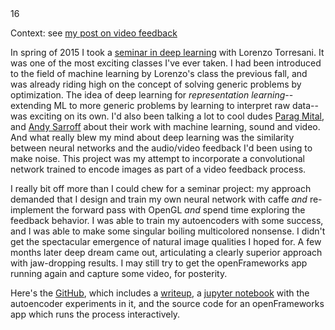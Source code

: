 <!--
.. title: Video Synthesis With Convolutional Autoencoders
.. slug: convnet-video-feedback
.. date: 2017-01-09 18:26:25 UTC-05:00
.. tags:
.. category:
.. link:
.. description:
.. type: text
-->16

Context: see [my post on video feedback](../video-feedback)

In spring of 2015 I took a [seminar in deep learning](http://www.cs.dartmouth.edu/~lorenzo/teaching/cs189/Archive/Spring2015/) with Lorenzo Torresani. It was one of the most exciting classes I've ever taken. I had been introduced to the field of machine learning by Lorenzo's class the previous fall, and was already riding high on the concept of solving generic problems by optimization. The idea of deep learning for *representation learning*--extending ML to more generic problems by learning to interpret raw data--was exciting on its own. I'd also been talking a lot to cool dudes [Parag Mital](http://pkmital.com/home/), and [Andy Sarroff](http://www.cs.dartmouth.edu/~sarroff/) about their work with machine learning, sound and video. And what really blew my mind about deep learning was the similarity between neural networks and the audio/video feedback I'd been using to make noise. This project was my attempt to incorporate a convolutional network trained to encode images as part of a video feedback process.

I really bit off more than I could chew for a seminar project: my approach demanded that I design and train my own neural network with caffe *and* re-implement the forward pass with OpenGL *and* spend time exploring the feedback behavior. I was able to train my autoencoders with some success, and I was able to make some singular boiling multicolored nonsense. I didn't get the spectacular emergence of natural image qualities I hoped for. A few months later deep dream came out, articulating a clearly superior approach with jaw-dropping results. I may still try to get the openFrameworks app running again and capture some video, for posterity.

Here's the [GitHub](https://github.com/victor-shepardson/feature-feedback), which includes a [writeup](https://github.com/victor-shepardson/feature-feedback/blob/master/notebooks/writeup.ipynb), a [jupyter notebook](https://github.com/victor-shepardson/feature-feedback/blob/master/notebooks/presentation.ipynb) with the autoencoder experiments in it, and the source code for an openFrameworks app which runs the process interactively.
